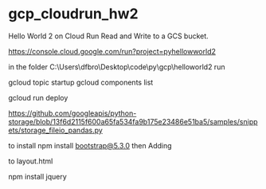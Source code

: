 # gcp_cloudrun_hw2
Hello World 2 on Cloud Run
Read and Write to a GCS bucket. 

https://console.cloud.google.com/run?project=pyhellowworld2

in the folder C:\Users\dfbro\Desktop\code\py\gcp\helloworld2
run 

gcloud topic startup
gcloud components list

gcloud run deploy 

https://github.com/googleapis/python-storage/blob/13f6d2115f600a65fa534fa9b175e23486e51ba5/samples/snippets/storage_fileio_pandas.py


to install
npm install bootstrap@5.3.0
then Adding
<link rel="stylesheet" href="basic_web_employee/node_modules/bootstrap/dist/css/bootstrap.min.css"  />
to layout.html

npm install jquery


